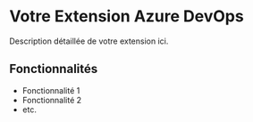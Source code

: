 # Votre Extension Azure DevOps

Description détaillée de votre extension ici.

## Fonctionnalités

- Fonctionnalité 1
- Fonctionnalité 2
- etc. 
